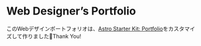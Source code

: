 # Web Designer’s Portfolio

このWebデザインポートフォリオは、[Astro Starter Kit: Portfolio](https://github.com/withastro/astro/tree/main/examples/portfolio)をカスタマイズして作りました🚀Thank You!